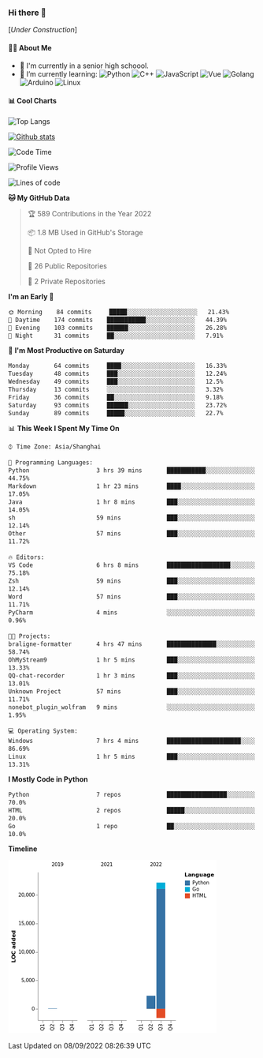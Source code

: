 ### Hi there 👋

\[*Under Construction*\]

<!--
**NoNormalCreeper/NoNormalCreeper** is a ✨ _special_ ✨ repository because its `README.md` (this file) appears on your GitHub profile.

Here are some ideas to get you started:

- 🔭 I’m currently working on ...
- 🌱 I’m currently learning ...
- 👯 I’m looking to collaborate on ...
- 🤔 I’m looking for help with ...
- 💬 Ask me about ...
- 📫 How to reach me: ...
- 😄 Pronouns: ...
- ⚡ Fun fact: ...
-->

#### 👩‍💻 About Me

- 🏫 I'm currently in a senior high schoool.
- 🌱 I’m currently learning: 
![Python](https://img.shields.io/badge/-Python-blue?style=flat-square&logo=Python&logoColor=fff)
![C++](https://img.shields.io/badge/-C%2B%2B-00599C?style=flat-square&logo=C%2B%2B&logoColor=fff)
![JavaScript](https://img.shields.io/badge/-JavaScript-ffca18?style=flat-square&logo=JavaScript&logoColor=fff)
![Vue](https://img.shields.io/badge/-Vue-4FC08D?style=flat-square&logo=Vue.js&logoColor=fff)
![Golang](https://img.shields.io/badge/-Go-007d9c?style=flat-square&logo=Go&logoColor=fff)
![Arduino](https://img.shields.io/badge/-Arduino-00979D?style=flat-square&logo=Arduino&logoColor=fff)
![Linux](https://img.shields.io/badge/-Linux-FCC624?style=flat-square&logo=Linux&logoColor=fff)

#### 📊 Cool Charts

![Top Langs](https://github-readme-stats.vercel.app/api/top-langs/?username=NoNormalCreeper&layout=compact)

[![Github stats](https://github-readme-stats.vercel.app/api?username=NoNormalCreeper&show_icons=true)](https://github.com/anuraghazra/github-readme-stats)

<!--START_SECTION:waka-->
![Code Time](http://img.shields.io/badge/Code%20Time-89%20hrs%2053%20mins-blue)

![Profile Views](http://img.shields.io/badge/Profile%20Views-4-blue)

![Lines of code](https://img.shields.io/badge/From%20Hello%20World%20I%27ve%20Written-23%20Thousand%20lines%20of%20code-blue)

**🐱 My GitHub Data** 

> 🏆 589 Contributions in the Year 2022
 > 
> 📦 1.8 MB Used in GitHub's Storage 
 > 
> 🚫 Not Opted to Hire
 > 
> 📜 26 Public Repositories 
 > 
> 🔑 2 Private Repositories  
 > 
**I'm an Early 🐤** 

```text
🌞 Morning    84 commits     █████░░░░░░░░░░░░░░░░░░░░   21.43% 
🌆 Daytime    174 commits    ███████████░░░░░░░░░░░░░░   44.39% 
🌃 Evening    103 commits    ██████░░░░░░░░░░░░░░░░░░░   26.28% 
🌙 Night      31 commits     ██░░░░░░░░░░░░░░░░░░░░░░░   7.91%

```
📅 **I'm Most Productive on Saturday** 

```text
Monday       64 commits     ████░░░░░░░░░░░░░░░░░░░░░   16.33% 
Tuesday      48 commits     ███░░░░░░░░░░░░░░░░░░░░░░   12.24% 
Wednesday    49 commits     ███░░░░░░░░░░░░░░░░░░░░░░   12.5% 
Thursday     13 commits     ░░░░░░░░░░░░░░░░░░░░░░░░░   3.32% 
Friday       36 commits     ██░░░░░░░░░░░░░░░░░░░░░░░   9.18% 
Saturday     93 commits     ██████░░░░░░░░░░░░░░░░░░░   23.72% 
Sunday       89 commits     █████░░░░░░░░░░░░░░░░░░░░   22.7%

```


📊 **This Week I Spent My Time On** 

```text
⌚︎ Time Zone: Asia/Shanghai

💬 Programming Languages: 
Python                   3 hrs 39 mins       ███████████░░░░░░░░░░░░░░   44.75% 
Markdown                 1 hr 23 mins        ████░░░░░░░░░░░░░░░░░░░░░   17.05% 
Java                     1 hr 8 mins         ███░░░░░░░░░░░░░░░░░░░░░░   14.05% 
sh                       59 mins             ███░░░░░░░░░░░░░░░░░░░░░░   12.14% 
Other                    57 mins             ███░░░░░░░░░░░░░░░░░░░░░░   11.72%

🔥 Editors: 
VS Code                  6 hrs 8 mins        ██████████████████░░░░░░░   75.18% 
Zsh                      59 mins             ███░░░░░░░░░░░░░░░░░░░░░░   12.14% 
Word                     57 mins             ███░░░░░░░░░░░░░░░░░░░░░░   11.71% 
PyCharm                  4 mins              ░░░░░░░░░░░░░░░░░░░░░░░░░   0.96%

🐱‍💻 Projects: 
braligne-formatter       4 hrs 47 mins       ██████████████░░░░░░░░░░░   58.74% 
OhMyStream9              1 hr 5 mins         ███░░░░░░░░░░░░░░░░░░░░░░   13.33% 
QQ-chat-recorder         1 hr 3 mins         ███░░░░░░░░░░░░░░░░░░░░░░   13.01% 
Unknown Project          57 mins             ███░░░░░░░░░░░░░░░░░░░░░░   11.71% 
nonebot_plugin_wolfram   9 mins              ░░░░░░░░░░░░░░░░░░░░░░░░░   1.95%

💻 Operating System: 
Windows                  7 hrs 4 mins        █████████████████████░░░░   86.69% 
Linux                    1 hr 5 mins         ███░░░░░░░░░░░░░░░░░░░░░░   13.31%

```

**I Mostly Code in Python** 

```text
Python                   7 repos             █████████████████░░░░░░░░   70.0% 
HTML                     2 repos             █████░░░░░░░░░░░░░░░░░░░░   20.0% 
Go                       1 repo              ██░░░░░░░░░░░░░░░░░░░░░░░   10.0%

```


**Timeline**

![Chart not found](https://raw.githubusercontent.com/NoNormalCreeper/NoNormalCreeper/main/charts/bar_graph.png) 


 Last Updated on 08/09/2022 08:26:39 UTC
<!--END_SECTION:waka-->

